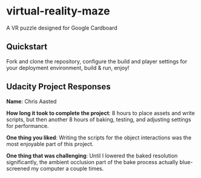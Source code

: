 # virtual-reality-maze
A VR puzzle designed for Google Cardboard

## Quickstart
Fork and clone the repository, configure the build and player settings for your deployment environment, build & run, enjoy!

## Udacity Project Responses
**Name**: Chris Aasted

**How long it took to complete the project**: 8 hours to place assets and write scripts, but then another 8 hours of baking, testing, and adjusting settings for performance.

**One thing you liked**: Writing the scripts for the object interactions was the most enjoyable part of this project.

**One thing that was challenging**: Until I lowered the baked resolution significantly, the ambient occlusion part of the bake process actually blue-screened my computer a couple times.
